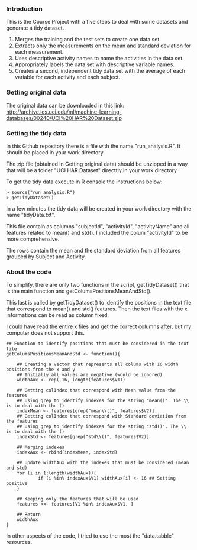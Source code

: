 ### Introduction

This is the Course Project with a five steps to deal with some datasets and generate a tidy dataset.

 1. Merges the training and the test sets to create one data set.
 2. Extracts only the measurements on the mean and standard deviation for each measurement. 
 3. Uses descriptive activity names to name the activities in the data set
 4. Appropriately labels the data set with descriptive variable names. 
 5. Creates a second, independent tidy data set with the average of each variable for each activity and each subject. 

### Getting original data

The original data can be downloaded in this link:
http://archive.ics.uci.edu/ml/machine-learning-databases/00240/UCI%20HAR%20Dataset.zip

### Getting the tidy data

In this Github repository there is a file with the name "run_analysis.R". It should be placed in your work directory.

The zip file (obtained in Getting original data) should be unzipped in a way that will be a folder "UCI HAR Dataset" directtly in your work directory.

To get the tidy data execute in R console the instructions below:

<!-- -->

    > source("run_analysis.R")
    > getTidyDataset()

In a few minutes the tidy data will be created in your work directory with the name "tidyData.txt".

This file contain as columns "subjectId", "activityId", "activityName" and all features related to mean() and std(). I included the colum "activityId" to be more comprehensive.

The rows contain the mean and the standard deviation from all features grouped by Subject and Activity.

### About the code

To simplify, there are only two functions in the script, getTidyDataset() that is the main function and getColumsPositionsMeanAndStd(). 

This last is called by getTidyDataset() to identify the positions in the text file that correspond to mean() and std() features. Then the text files with the x informations can be read as column fixed.

I could have read the entire x files and get the correct columns after, but my computer does not support this.

<!-- -->

    ## Function to identify positions that must be considered in the text file
    getColumsPositionsMeanAndStd <- function(){
        
        ## Creating a vector that represents all colums with 16 width positions from the x and y
        ## Initially all values are negative (would be ignored) 
        widthAux <- rep(-16, length(features$V1))
        
        ## Getting colIndex that correspond with Mean value from the features
        ## using grep to identify indexes for the string "mean()". The \\ is to deal with the ()        
        indexMean <- features[grep("mean\\()", features$V2)]
        ## Getting colIndex that correspond with Standard deviation from the features
        ## using grep to identify indexes for the string "std()". The \\ is to deal with the ()        
        indexStd <- features[grep("std\\()", features$V2)]
        
        ## Merging indexes
        indexAux <- rbind(indexMean, indexStd)
             
        ## Update widthAux with the indexes that must be considered (mean and std)  
        for (i in 1:length(widthAux)){
                if (i %in% indexAux$V1) widthAux[i] <- 16 ## Setting positive
        }
        
        ## Keeping only the features that will be used        
        features <<- features[V1 %in% indexAux$V1, ]
        
        ## Return
        widthAux
    }
 
 In other aspects of the code, I tried to use the most the "data.tabble" resources.
